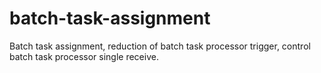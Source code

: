 # batch-task-assignment
Batch task assignment, reduction of batch task processor trigger, control batch task processor single receive.
